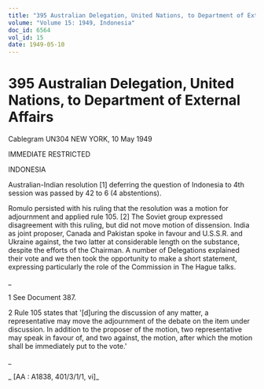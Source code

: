 ```yaml
---
title: "395 Australian Delegation, United Nations, to Department of External Affairs"
volume: "Volume 15: 1949, Indonesia"
doc_id: 6564
vol_id: 15
date: 1949-05-10
---
```


# 395 Australian Delegation, United Nations, to Department of External Affairs

Cablegram UN304 NEW YORK, 10 May 1949

IMMEDIATE RESTRICTED

INDONESIA

Australian-Indian resolution [1] deferring the question of Indonesia to 4th session was passed by 42 to 6 (4 abstentions).

Romulo persisted with his ruling that the resolution was a motion for adjournment and applied rule 105. [2] The Soviet group expressed disagreement with this ruling, but did not move motion of dissension. India as joint proposer, Canada and Pakistan spoke in favour and U.S.S.R. and Ukraine against, the two latter at considerable length on the substance, despite the efforts of the Chairman. A number of Delegations explained their vote and we then took the opportunity to make a short statement, expressing particularly the role of the Commission in The Hague talks.

_

1 See Document 387.

2 Rule 105 states that '[d]uring the discussion of any matter, a representative may move the adjournment of the debate on the item under discussion. In addition to the proposer of the motion, two representative may speak in favour of, and two against, the motion, after which the motion shall be immediately put to the vote.'

_

_ [AA : A1838, 401/3/1/1, vi]_
